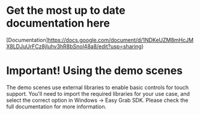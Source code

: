 # Get the most up to date documentation here
[Documentation]https://docs.google.com/document/d/1NDKeUZM8mHcJMX8LDJuUrFCz8jIuhv3hR8bSnol48a8/edit?usp=sharing)

# Important! Using the demo scenes
The demo scenes use external libraries to enable basic controls for touch support.  You'll need to import the
required libraries for your use case, and select the correct option in Windows -> Easy Grab SDK.  Please check the
full documentation for more information.
